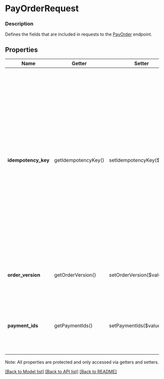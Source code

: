 # PayOrderRequest

### Description

Defines the fields that are included in requests to the [PayOrder](#endpoint-payorder) endpoint.

## Properties
Name | Getter | Setter | Type | Description | Notes
------------ | ------------- | ------------- | ------------- | ------------- | -------------
**idempotency_key** | getIdempotencyKey() | setIdempotencyKey($value) | **string** | A value you specify that uniquely identifies this request among requests you&#39;ve sent. If you&#39;re unsure whether a particular payment request was completed successfully, you can reattempt it with the same idempotency key without worrying about duplicate payments.  See [Idempotency](https://developer.squareup.com/docs/working-with-apis/idempotency) for more information. | 
**order_version** | getOrderVersion() | setOrderVersion($value) | **int** | The version of the order being paid. If not supplied, the latest version will be paid. | [optional] 
**payment_ids** | getPaymentIds() | setPaymentIds($value) | **string[]** | The IDs of the &#x60;payments&#x60; to collect. The payment total must match the order total. | [optional] 

Note: All properties are protected and only accessed via getters and setters.

[[Back to Model list]](../../README.md#documentation-for-models) [[Back to API list]](../../README.md#documentation-for-api-endpoints) [[Back to README]](../../README.md)

